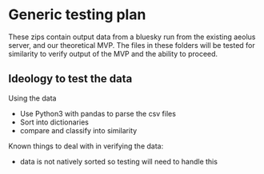 # Generic testing plan

These zips contain output data from a bluesky run from the existing aeolus server, and our theoretical MVP. The files in these folders will be tested for similarity to verify output of the MVP and the ability to proceed.

## Ideology to test the data
Using the data

* Use Python3 with pandas to parse the csv files
* Sort into dictionaries 
* compare and classify into similarity

Known things to deal with in verifying the data:

* data is not natively sorted so testing will need to handle this